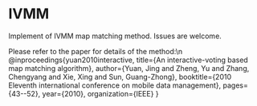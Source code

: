 # IVMM
Implement of IVMM map matching method. Issues are welcome.

Please refer to the paper for details of the method:\n
@inproceedings{yuan2010interactive,
  title={An interactive-voting based map matching algorithm},
  author={Yuan, Jing and Zheng, Yu and Zhang, Chengyang and Xie, Xing and Sun, Guang-Zhong},
  booktitle={2010 Eleventh international conference on mobile data management},
  pages={43--52},
  year={2010},
  organization={IEEE}
}
